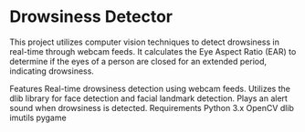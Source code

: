 # Drowsiness Detector
This project utilizes computer vision techniques to detect drowsiness in real-time through webcam feeds. It calculates the Eye Aspect Ratio (EAR) to determine if the eyes of a person are closed for an extended period, indicating drowsiness.

Features
Real-time drowsiness detection using webcam feeds.
Utilizes the dlib library for face detection and facial landmark detection.
Plays an alert sound when drowsiness is detected.
Requirements
Python 3.x
OpenCV
dlib
imutils
pygame
